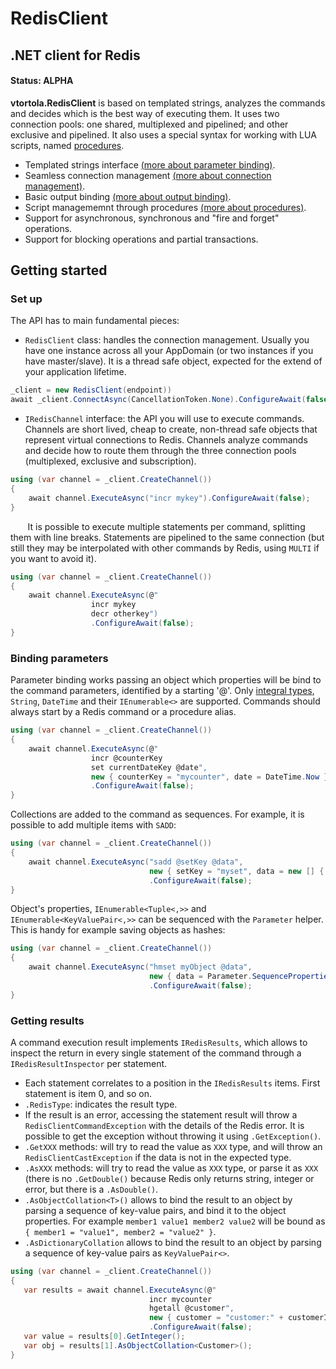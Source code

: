# RedisClient
## .NET client for Redis
#### Status: ALPHA

**vtortola.RedisClient** is based on templated strings, analyzes the commands and decides which is the best way of executing them. It uses two connection pools: one shared, multiplexed and pipelined; and other exclusive and pipelined. It also uses a special syntax for working with LUA scripts, named [procedures]().

 * Templated strings interface [(more about parameter binding)]().
 * Seamless connection management [(more about connection management)]().
 * Basic output binding [(more about output binding)]().
 * Script managememnt through procedures [(more about procedures)]().
 * Support for asynchronous, synchronous and "fire and forget" operations.
 * Support for blocking operations and partial transactions.
 
 ## Getting started

### Set up
The API has to main fundamental pieces:
 * `RedisClient` class: handles the connection management. Usually you have one instance across all your AppDomain (or two instances if you have master/slave). It is a thread safe object, expected for the extend of your application lifetime.
 
```cs
_client = new RedisClient(endpoint))
await _client.ConnectAsync(CancellationToken.None).ConfigureAwait(false);
``` 

 * `IRedisChannel` interface: the API you will use to execute commands. Channels are short lived, cheap to create, non-thread safe objects that represent virtual connections to Redis. Channels analyze commands and decide how to route them through the three connection pools (multiplexed, exclusive and subscription).

```cs
using (var channel = _client.CreateChannel())
{
    await channel.ExecuteAsync("incr mykey").ConfigureAwait(false);
}
``` 
 &nbsp;&nbsp;&nbsp;&nbsp;&nbsp;&nbsp; It is possible to execute multiple statements per command, splitting them with line breaks. Statements are pipelined to the same connection (but still they may be interpolated with other commands by Redis, using `MULTI` if you want to avoid it).

```cs
using (var channel = _client.CreateChannel())
{
    await channel.ExecuteAsync(@"
                  incr mykey
                  decr otherkey")
                  .ConfigureAwait(false);
}
``` 

### Binding parameters
Parameter binding works passing an object which properties will be bind to the command parameters, identified by a starting '@'. Only [integral types](https://msdn.microsoft.com/en-us/library/exx3b86w(v=vs.80).aspx), `String`, `DateTime` and their `IEnumerable<>` are supported. Commands should always start by a Redis command or a procedure alias.

```cs
using (var channel = _client.CreateChannel())
{
    await channel.ExecuteAsync(@"
                  incr @counterKey
                  set currentDateKey @date",
                  new { counterKey = "mycounter", date = DateTime.Now })
                  .ConfigureAwait(false);
}
``` 

Collections are added to the command as sequences. For example, it is possible to add multiple items with `SADD`:
```cs
using (var channel = _client.CreateChannel())
{
    await channel.ExecuteAsync("sadd @setKey @data",
                               new { setKey = "myset", data = new [] { "a", "b", "c" } })
                               .ConfigureAwait(false);
}
``` 

Object's properties, `IEnumerable<Tuple<,>>` and `IEnumerable<KeyValuePair<,>>` can be sequenced with the `Parameter` helper. This is handy for example saving objects as hashes:
```cs
using (var channel = _client.CreateChannel())
{
    await channel.ExecuteAsync("hmset myObject @data",
                               new { data = Parameter.SequenceProperties(my))
                               .ConfigureAwait(false);
}
```

### Getting results
A command execution result implements `IRedisResults`, which allows to inspect the return in every single statement of the command through a `IRedisResultInspector` per statement. 
 * Each statement correlates to a position in the `IRedisResults` items. First statement is item 0, and so on.
 * `.RedisType`: indicates the result type.
 * If the result is an error, accessing the statement result will throw a `RedisClientCommandException` with the details of the Redis error. It is possible to get the exception without throwing it using `.GetException()`.
 * `.GetXXX` methods: will try to read the value as `XXX` type, and will throw an `RedisClientCastException` if the data is not in the expected type.
 * `.AsXXX` methods: will try to read the value as `XXX` type, or parse it as `XXX` (there is no `.GetDouble()` because Redis only returns string, integer or error, but there is a `.AsDouble()`.
 * `.AsObjectCollation<T>()` allows to bind the result to an object by parsing a sequence of key-value pairs, and bind it to the object properties. For example `member1 value1 member2 value2` will be bound as `{ member1 = "value1", member2 = "value2" }`.
 * `.AsDictionaryCollation` allows to bind the result to an object by parsing a sequence of key-value pairs as `KeyValuePair<>`.
 
 ```cs
using (var channel = _client.CreateChannel())
{
    var results = await channel.ExecuteAsync(@"
                                incr mycounter
                                hgetall @customer",
                                new { customer = "customer:" + customerId )
                                .ConfigureAwait(false);
    var value = results[0].GetInteger();
    var obj = results[1].AsObjectCollation<Customer>();
}
```
